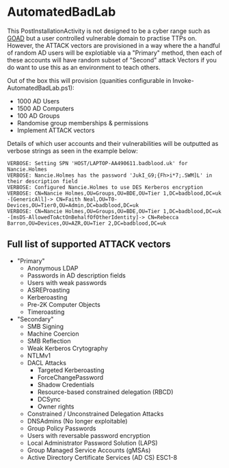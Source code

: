 AutomatedBadLab
========
This PostInstallationActivity is not designed to be a cyber range such as [GOAD](https://github.com/Orange-Cyberdefense/GOAD) but a user controlled vulnerable domain to practise TTPs on. However, the ATTACK vectors are provisioned in a way where the a handful of random AD users will be explotiable via a "Primary" method, then each of these accounts will have random subset of "Second" attack Vectors if you do want to use this as an environment to teach others. 

Out of the box this will provision (quanities configurable in Invoke-AutomatedBadLab.ps1):
- 1000 AD Users
- 1500 AD Computers
- 100 AD Groups
- Randomise group memberships & permissions
- Implement ATTACK vectors

Details of which user accounts and their vulnerabilities will be outputted as verbose strings as seen in the example below:
```
VERBOSE: Setting SPN 'HOST/LAPTOP-AA490611.badblood.uk' for Nancie.Holmes 
VERBOSE: Nancie.Holmes has the password 'JukI_G9;{Fh>i*7;.SWM]L' in their description field 
VERBOSE: Configured Nancie.Holmes to use DES Kerberos encryption 
VERBOSE: CN=Nancie Holmes,OU=Groups,OU=BDE,OU=Tier 1,DC=badblood,DC=uk -[GenericAll]-> CN=Faith Neal,OU=T0-Devices,OU=Tier0,OU=Admin,DC=badblood,DC=uk
VERBOSE: CN=Nancie Holmes,OU=Groups,OU=BDE,OU=Tier 1,DC=badblood,DC=uk -[msDS-AllowedToActOnBehalfOfOtherIdentity]-> CN=Rebecca Barron,OU=Devices,OU=AZR,OU=Tier 2,DC=badblood,DC=uk
```

## Full list of supported ATTACK vectors
- "Primary"
    - Anonymous LDAP
    - Passwords in AD description fields
    - Users with weak passwords
    - ASREProasting
    - Kerberoasting
    - Pre-2K Computer Objects
    - Timeroasting
- "Secondary"
    - SMB Signing
    - Machine Coercion
    - SMB Reflection 
    - Weak Kerberos Crytography
    - NTLMv1
    - DACL Attacks
        - Targeted Kerberoasting
        - ForceChangePassword
        - Shadow Credentials
        - Resource-based constrained delegation (RBCD)
        - DCSync
        - Owner rights
    - Constrained / Unconstrained Delegation Attacks
    - DNSAdmins (No longer exploitable)
    - Group Policy Passwords
    - Users with reversable password encryption
    - Local Administrator Password Solution (LAPS)
    - Group Managed Service Accounts (gMSAs)
    - Active Directory Certificate Services (AD CS) ESC1-8 
